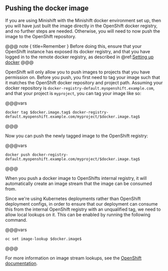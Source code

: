 ## Pushing the docker image

If you are using Minishift with the Minishift docker environment set up, then you will have just built the image directly in the OpenShift docker registry, and no further steps are needed. Otherwise, you will need to now push the image to the OpenShift repository.

@@@ note { title=Remember }
Before doing this, ensure that your OpenShift instance has exposed its docker registry, and that you have logged in to the remote docker registry, as described in @ref:[Setting up docker](../index.md#setting-up-docker)
@@@

OpenShift will only allow you to push images to projects that you have permission on. Before you push, you first need to tag your image such that it matches the OpenShift docker repository and project path. Assuming your docker repository is `docker-registry-default.myopenshift.example.com`, and that your project is `myproject`, you can tag your image like so:

@@@vars
```
docker tag $docker.image.tag$ docker-registry-default.myopenshift.example.com/myproject/$docker.image.tag$
```
@@@

Now you can push the newly tagged image to the OpenShift registry:

@@@vars
```
docker push docker-registry-default.myopenshift.example.com/myproject/$docker.image.tag$
```
@@@

When you push a docker image to OpenShifts internal registry, it will automatically create an image stream that the image can be consumed from.

Since we're using Kubernetes deployments rather than OpenShift deployment configs, in order to ensure that our deployment can consume this from the internal OpenShift registry with an unqualified tag, we need to allow local lookups on it. This can be enabled by running the following command.

@@@vars
```
oc set image-lookup $docker.image$
```
@@@

For more information on image stream lookups, see the [OpenShift documentation](https://docs.openshift.com/container-platform/latest/dev_guide/managing_images.html#using-is-with-k8s).

